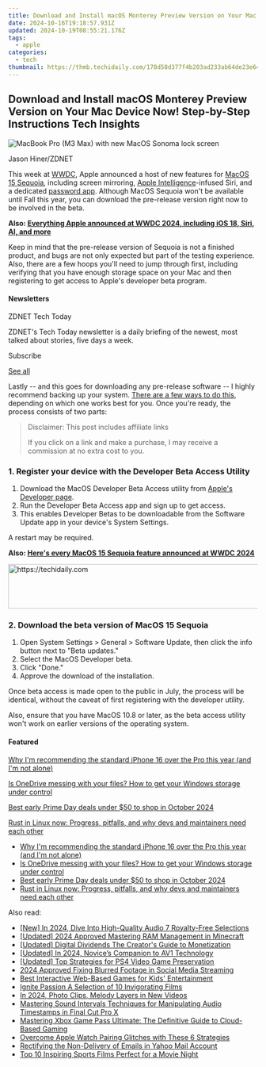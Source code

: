 ```yaml
---
title: Download and Install macOS Monterey Preview Version on Your Mac Device Now! Step-by-Step Instructions Tech Insights
date: 2024-10-16T19:18:57.931Z
updated: 2024-10-19T08:55:21.176Z
tags:
  - apple
categories:
  - tech
thumbnail: https://thmb.techidaily.com/178d58d377f4b203ad233ab64de23e646d3152a87cde8619a12016708a1a023a.jpg
---
```


## Download and Install macOS Monterey Preview Version on Your Mac Device Now! Step-by-Step Instructions  Tech Insights

![MacBook Pro (M3 Max) with new MacOS Sonoma lock screen](https://www.zdnet.com/a/img/resize/4407d46744d97d376b5df72be43a0441cd3d4c47/2023/11/06/bcb92f39-c324-4e45-8654-0cda1e0cd89e/dsc02577-enhanced-nr.jpg?auto=webp&precrop=2048,1150,x0,y111&width=1280)

Jason Hiner/ZDNET

This week at [WWDC](https://www.zdnet.com/article/live-updates-everything-apple-announced-at-wwdc-2024-including-ios-18-siri-ai-more/), Apple announced a host of new features for [MacOS 15 Sequoia](https://www.zdnet.com/article/heres-every-macos-15-sequoia-feature-announced-at-wwdc-2024/), including screen mirroring, [Apple Intelligence](https://www.zdnet.com/article/what-is-apple-intelligence-how-the-iphones-on-device-and-cloud-based-ai-will-work/)\-infused Siri, and a dedicated [password app](https://www.zdnet.com/article/forget-lastpass-apple-unveils-passwords-manager-app-at-wwdc-2024/). Although MacOS Sequoia won't be available until Fall this year, you can download the pre-release version right now to be involved in the beta.

**Also: [Everything Apple announced at WWDC 2024, including iOS 18, Siri, AI, and more](https://www.zdnet.com/article/live-updates-everything-apple-announced-at-wwdc-2024-including-ios-18-siri-ai-more/)**

Keep in mind that the pre-release version of Sequoia is not a finished product, and bugs are not only expected but part of the testing experience. Also, there are a few hoops you'll need to jump through first, including verifying that you have enough storage space on your Mac and then registering to get access to Apple's developer beta program.

#### Newsletters

ZDNET Tech Today

ZDNET's Tech Today newsletter is a daily briefing of the newest, most talked about stories, five days a week.

 Subscribe

[See all](https://www.zdnet.com/newsletters/)

Lastly -- and this goes for downloading any pre-release software -- I highly recommend backing up your system. [There are a few ways to do this](https://www.zdnet.com/article/how-to-back-up-your-mac-onto-a-usb-drive/), depending on which one works best for you. Once you're ready, the process consists of two parts:

>  Disclaimer: This post includes affiliate links
>
>  If you click on a link and make a purchase, I may receive a commission at no extra cost to you.
>

### 1\. Register your device with the Developer Beta Access Utility

1. Download the MacOS Developer Beta Access utility from [Apple's Developer page](https://developer.apple.com/xcode/resources/).
2. Run the Developer Beta Access app and sign up to get access.
3. This enables Developer Betas to be downloadable from the Software Update app in your device's System Settings.

A restart may be required. 

**Also: [Here's every MacOS 15 Sequoia feature announced at WWDC 2024](https://www.zdnet.com/article/heres-every-macos-15-sequoia-feature-announced-at-wwdc-2024/)**

<!-- affiliate ads begin -->
<a href="https://laganoo.pxf.io/c/5597632/1528696/16446" target="_top" id="1528696">
  <img src="//a.impactradius-go.com/display-ad/16446-1528696" border="0" alt="https://techidaily.com" width="728" height="90"/>
</a>
<img height="0" width="0" src="https://laganoo.pxf.io/i/5597632/1528696/16446" style="position:absolute;visibility:hidden;" border="0" />
<!-- affiliate ads end -->

### 2\. Download the beta version of MacOS 15 Sequoia

1. Open System Settings > General > Software Update, then click the info button next to "Beta updates."
2. Select the MacOS Developer beta.
3. Click "Done."
4. Approve the download of the installation.

Once beta access is made open to the public in July, the process will be identical, without the caveat of first registering with the developer utility.

Also, ensure that you have MacOS 10.8 or later, as the beta access utility won't work on earlier versions of the operating system. 

#### Featured

[Why I'm recommending the standard iPhone 16 over the Pro this year (and I'm not alone)](https://www.zdnet.com/article/why-im-recommending-the-standard-iphone-16-over-the-pro-this-year-and-im-not-alone/ "Why I'm recommending the standard iPhone 16 over the Pro this year (and I'm not alone)")

[Is OneDrive messing with your files? How to get your Windows storage under control](https://www.zdnet.com/article/is-onedrive-messing-with-your-files-how-to-get-your-windows-storage-under-control/ "Is OneDrive messing with your files? How to get your Windows storage under control")

[Best early Prime Day deals under $50 to shop in October 2024](https://www.zdnet.com/article/best-early-prime-day-deals-under-50/ "Best early Prime Day deals under $50 to shop in October 2024")

[Rust in Linux now: Progress, pitfalls, and why devs and maintainers need each other](https://www.zdnet.com/article/rust-in-linux-now-progress-pitfalls-and-why-devs-and-maintainers-need-each-other/ "Rust in Linux now: Progress, pitfalls, and why devs and maintainers need each other")

* [Why I'm recommending the standard iPhone 16 over the Pro this year (and I'm not alone)](https://www.zdnet.com/article/why-im-recommending-the-standard-iphone-16-over-the-pro-this-year-and-im-not-alone/ "Why I'm recommending the standard iPhone 16 over the Pro this year (and I'm not alone)")
* [Is OneDrive messing with your files? How to get your Windows storage under control](https://www.zdnet.com/article/is-onedrive-messing-with-your-files-how-to-get-your-windows-storage-under-control/ "Is OneDrive messing with your files? How to get your Windows storage under control")
* [Best early Prime Day deals under $50 to shop in October 2024](https://www.zdnet.com/article/best-early-prime-day-deals-under-50/ "Best early Prime Day deals under $50 to shop in October 2024")
* [Rust in Linux now: Progress, pitfalls, and why devs and maintainers need each other](https://www.zdnet.com/article/rust-in-linux-now-progress-pitfalls-and-why-devs-and-maintainers-need-each-other/ "Rust in Linux now: Progress, pitfalls, and why devs and maintainers need each other")

<ins class="adsbygoogle"
     style="display:block"
     data-ad-format="autorelaxed"
     data-ad-client="ca-pub-7571918770474297"
     data-ad-slot="1223367746"></ins>

<ins class="adsbygoogle"
     style="display:block"
     data-ad-client="ca-pub-7571918770474297"
     data-ad-slot="8358498916"
     data-ad-format="auto"
     data-full-width-responsive="true"></ins>

<span class="atpl-alsoreadstyle">Also read:</span>
<div><ul>
<li><a href="https://facebook-record-videos.techidaily.com/new-in-2024-dive-into-high-quality-audio-7-royalty-free-selections/"><u>[New] In 2024, Dive Into High-Quality Audio 7 Royalty-Free Selections</u></a></li>
<li><a href="https://screen-activity-recording.techidaily.com/updated-2024-approved-mastering-ram-management-in-minecraft/"><u>[Updated] 2024 Approved Mastering RAM Management in Minecraft</u></a></li>
<li><a href="https://youtube-video-recordings.techidaily.com/updated-digital-dividends-the-creators-guide-to-monetization/"><u>[Updated] Digital Dividends The Creator's Guide to Monetization</u></a></li>
<li><a href="https://fox-info.techidaily.com/updated-in-2024-novices-companion-to-av1-technology/"><u>[Updated] In 2024, Novice’s Companion to AV1 Technology</u></a></li>
<li><a href="https://screen-video-capture.techidaily.com/updated-top-strategies-for-ps4-video-game-preservation/"><u>[Updated] Top Strategies for PS4 Video Game Preservation</u></a></li>
<li><a href="https://facebook-video-content.techidaily.com/2024-approved-fixing-blurred-footage-in-social-media-streaming/"><u>2024 Approved Fixing Blurred Footage in Social Media Streaming</u></a></li>
<li><a href="https://tech-renaissance.techidaily.com/best-interactive-web-based-games-for-kids-entertainment/"><u>Best Interactive Web-Based Games for Kids' Entertainment</u></a></li>
<li><a href="https://extra-tips.techidaily.com/ignite-passion-a-selection-of-10-invigorating-films/"><u>Ignite Passion A Selection of 10 Invigorating Films</u></a></li>
<li><a href="https://extra-guidance.techidaily.com/in-2024-photo-clips-melody-layers-in-new-videos/"><u>In 2024, Photo Clips, Melody Layers in New Videos</u></a></li>
<li><a href="https://voice-adjusting.techidaily.com/mastering-sound-intervals-techniques-for-manipulating-audio-timestamps-in-final-cut-pro-x/"><u>Mastering Sound Intervals Techniques for Manipulating Audio Timestamps in Final Cut Pro X</u></a></li>
<li><a href="https://tech-renaissance.techidaily.com/mastering-xbox-game-pass-ultimate-the-definitive-guide-to-cloud-based-gaming/"><u>Mastering Xbox Game Pass Ultimate: The Definitive Guide to Cloud-Based Gaming</u></a></li>
<li><a href="https://tech-renaissance.techidaily.com/overcome-apple-watch-pairing-glitches-with-these-6-strategies/"><u>Overcome Apple Watch Pairing Glitches with These 6 Strategies</u></a></li>
<li><a href="https://tech-renaissance.techidaily.com/rectifying-the-non-delivery-of-emails-in-yahoo-mail-account/"><u>Rectifying the Non-Delivery of Emails in Yahoo Mail Account</u></a></li>
<li><a href="https://tech-renaissance.techidaily.com/top-10-inspiring-sports-films-perfect-for-a-movie-night/"><u>Top 10 Inspiring Sports Films Perfect for a Movie Night</u></a></li>
</ul></div>

